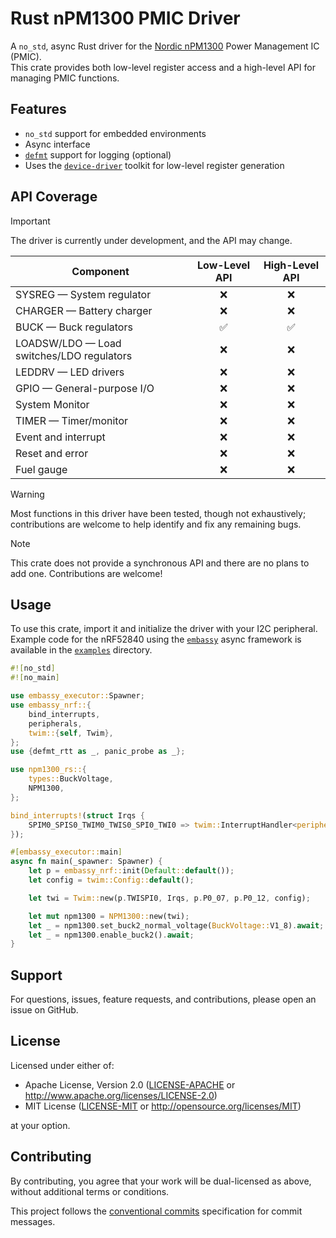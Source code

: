 # Rust nPM1300 PMIC Driver

A `no_std`, async Rust driver for the [Nordic nPM1300](https://www.nordicsemi.com/Products/nPM1300) Power Management IC (PMIC).  
This crate provides both low-level register access and a high-level API for managing PMIC functions.

## Features

- `no_std` support for embedded environments
- Async interface
- [`defmt`](https://github.com/knurling-rs/defmt) support for logging (optional)
- Uses the [`device-driver`](https://docs.rs/device-driver/) toolkit for low-level register generation

## API Coverage

> [!IMPORTANT]
> The driver is currently under development, and the API may change.

| **Component**                             | **Low-Level API** | **High-Level API** |
| ----------------------------------------- | :---------------: | :----------------: |
| SYSREG — System regulator                 |        ❌         |         ❌         |
| CHARGER — Battery charger                 |        ❌         |         ❌         |
| BUCK — Buck regulators                    |        ✅         |         ✅         |
| LOADSW/LDO — Load switches/LDO regulators |        ❌         |         ❌         |
| LEDDRV — LED drivers                      |        ❌         |         ❌         |
| GPIO — General-purpose I/O                |        ❌         |         ❌         |
| System Monitor                            |        ❌         |         ❌         |
| TIMER — Timer/monitor                     |        ❌         |         ❌         |
| Event and interrupt                       |        ❌         |         ❌         |
| Reset and error                           |        ❌         |         ❌         |
| Fuel gauge                                |        ❌         |         ❌         |

> [!WARNING]
> Most functions in this driver have been tested, though not exhaustively; contributions are welcome to help identify and fix any remaining bugs.

> [!NOTE]
> This crate does not provide a synchronous API and there are no plans to add one. Contributions are welcome!

## Usage

To use this crate, import it and initialize the driver with your I2C peripheral. Example code for the nRF52840 using the [`embassy`](https://github.com/embassy-rs/embassy) async framework is available in the [`examples`](examples) directory.

```rust
#![no_std]
#![no_main]

use embassy_executor::Spawner;
use embassy_nrf::{
    bind_interrupts,
    peripherals,
    twim::{self, Twim},
};
use {defmt_rtt as _, panic_probe as _};

use npm1300_rs::{
    types::BuckVoltage,
    NPM1300,
};

bind_interrupts!(struct Irqs {
    SPIM0_SPIS0_TWIM0_TWIS0_SPI0_TWI0 => twim::InterruptHandler<peripherals::TWISPI0>;
});

#[embassy_executor::main]
async fn main(_spawner: Spawner) {
    let p = embassy_nrf::init(Default::default());
    let config = twim::Config::default();

    let twi = Twim::new(p.TWISPI0, Irqs, p.P0_07, p.P0_12, config);

    let mut npm1300 = NPM1300::new(twi);
    let _ = npm1300.set_buck2_normal_voltage(BuckVoltage::V1_8).await;
    let _ = npm1300.enable_buck2().await;
}
```

## Support

For questions, issues, feature requests, and contributions, please open an issue on GitHub.

## License

Licensed under either of:

- Apache License, Version 2.0 ([LICENSE-APACHE](LICENSE-APACHE) or <http://www.apache.org/licenses/LICENSE-2.0>)
- MIT License ([LICENSE-MIT](LICENSE-MIT) or <http://opensource.org/licenses/MIT>)

at your option.

## Contributing

By contributing, you agree that your work will be dual-licensed as above, without additional terms or conditions.

This project follows the [conventional commits](https://www.conventionalcommits.org) specification for commit messages.
